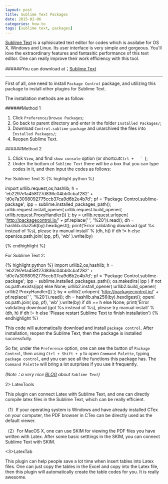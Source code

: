 ```yaml
---
layout: post
title: Sublime Text Packages
date: 2015-02-06
categories: how-to
tags: [sublime text, packages]
---
```


[Sublime Text](http://www.sublimetext.com) is a sphisicated text editor for codes which is availabe for OS X, Windows and Linux. Its user interface is very simple and gorgeous. You'll love the extraordinary features and fantasitic performance of this text editor. One can really improve their work efficiency with this tool. 

######You can download at；[Sublime Text](http://www.sublimetext.com)

----
First of all, one need to install `Package Control` package, and utilizing this package to install other plugins for Sublime Text.

The installation methods are as follow:

######Method 1
1. Click `Preference/Browse Packages`;
2. Go back to parent directory and enter in the folder `Installed Packages/`;
3. Download `Control.sublime-package` and unarchived the files into `Installed Packages/`;
4. Reopen Sublime Text.  

######Method 2
1. Click `View`, and find `show console` option (or shortcut```Ctrl +	` ```);
2. Under the bottom of `Sublime Text` there will be a box that you can type codes in it, and then input the codes as follows:
 
For Sublime Text 3:
{% highlight python %}

import urllib.request,os,hashlib; h = 'eb2297e1a458f27d836c04bb0cbaf282' + 'd0e7a3098092775ccb37ca9d6b2e4b7d'; pf = 'Package Control.sublime-package'; ipp = sublime.installed_packages_path(); urllib.request.install_opener( urllib.request.build_opener( urllib.request.ProxyHandler()) ); by = urllib.request.urlopen( 'http://packagecontrol.io/' + pf.replace(' ', '%20')).read(); dh = hashlib.sha256(by).hexdigest(); print('Error validating download (got %s instead of %s), please try manual install' % (dh, h)) if dh != h else open(os.path.join( ipp, pf), 'wb' ).write(by)

{% endhighlight %}

For Sublime Text 2:

{% highlight python %}
import urllib2,os,hashlib; h = 'eb2297e1a458f27d836c04bb0cbaf282' + 'd0e7a3098092775ccb37ca9d6b2e4b7d'; pf = 'Package Control.sublime-package'; ipp = sublime.installed_packages_path(); os.makedirs( ipp ) if not os.path.exists(ipp) else None; urllib2.install_opener( urllib2.build_opener( urllib2.ProxyHandler()) ); by = urllib2.urlopen( 'http://packagecontrol.io/' + pf.replace(' ', '%20')).read(); dh = hashlib.sha256(by).hexdigest(); open( os.path.join( ipp, pf), 'wb' ).write(by) if dh == h else None; print('Error validating download (got %s instead of %s), please try manual install' % (dh, h) if dh != h else 'Please restart Sublime Text to finish installation')
{% endhighlight %}

This code will automatically download and install `package control`. After installation, reopen the Sublime Text, then the package is installed successfully.

So far, under the `Preference` option, one can see the button of `Package Control`, then using `Ctrl + Shift + p` to open `Command Palette`, typing `package control`, and you can see all the functions this package has. The `Command Palette` will bring a lot surprises if you use it frequently.

_(Note：a very nice [BLOG](http://liam0205.me/Sublime-elegant/) about `Sublime Text`)_



2> LatexTools 

This plugin can connect Latex with Sublime Text, and one can directly compile latex files in the Sublime Text, which can be really efficient.

（1）If your operating system is Windows and have already installed CTex on your computer, the PDF browser in CTex can be directly used as the default viewer.

（2）For MacOS X, one can use SKIM for viewing the PDF files you have written with Latex. After some basic setttings in the SKIM, you can connect Sublime Text with SKIM.


<3>LatexTab

This plugin can help people save a lot time when insert tables into Latex files. One can just copy the tables in the Excel and copy into the Latex file, then this plugin will automatically create the table codes for you. It is really awesome.








